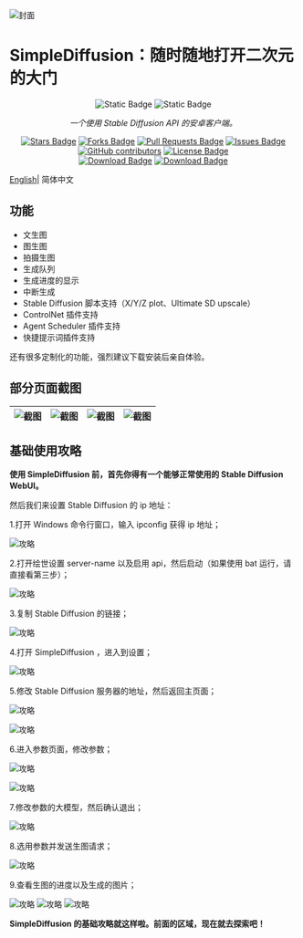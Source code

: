 ![封面][img_sd_part]

# SimpleDiffusion：随时随地打开二次元的大门

<div align="center">
<img src="https://img.shields.io/badge/Android-gray?style=for-the-badge&logo=android" alt="Static Badge"/>
<img src="https://img.shields.io/badge/jetpack_compose-gray?style=for-the-badge&logo=jetpackcompose" alt="Static Badge"/>
<br>

<i>一个使用 Stable Diffusion API 的安卓客户端。</i>

<a href="https://github.com/TopSea/SimpleDiffusion/stargazers"><img src="https://img.shields.io/github/stars/TopSea/SimpleDiffusion" alt="Stars Badge"/></a>
<a href="https://github.com/TopSea/SimpleDiffusion/network/members"><img src="https://img.shields.io/github/forks/TopSea/SimpleDiffusion" alt="Forks Badge"/></a>
<a href="https://github.com/TopSea/SimpleDiffusion/pulls"><img src="https://img.shields.io/github/issues-pr/TopSea/SimpleDiffusion" alt="Pull Requests Badge"/></a>
<a href="https://github.com/TopSea/SimpleDiffusion/issues"><img src="https://img.shields.io/github/issues/TopSea/SimpleDiffusion" alt="Issues Badge"/></a>
<a href="https://github.com/TopSea/SimpleDiffusion/graphs/contributors"><img alt="GitHub contributors" src="https://img.shields.io/github/contributors/TopSea/SimpleDiffusion?color=2b9348"></a>
<a href="https://github.com/TopSea/SimpleDiffusion/blob/master/LICENSE"><img src="https://img.shields.io/github/license/TopSea/SimpleDiffusion?color=2b9348" alt="License Badge"/></a>
<br>
<a href="https://github.com/TopSea/SimpleDiffusion/releases"><img src="https://img.shields.io/github/downloads/TopSea/SimpleDiffusion/total" alt="Download Badge"/></a>
<a href="https://play.google.com/store/apps/details?id=top.topsea.simplediffusion"><img src="https://img.shields.io/badge/google_play-gray?style=for-the-badge&logo=googleplay" alt="Download Badge"/></a>

</div>

[English](./docs/README_EN.md)| 简体中文

## 功能

* 文生图
* 图生图
* 拍摄生图
* 生成队列
* 生成进度的显示
* 中断生成
* Stable Diffusion 脚本支持（X/Y/Z plot、Ultimate SD upscale）
* ControlNet 插件支持
* Agent Scheduler 插件支持
* 快捷提示词插件支持

还有很多定制化的功能，强烈建议下载安装后亲自体验。

## 部分页面截图

| ![截图][screen_1] | ![截图][screen_2] | ![截图][screen_3] | ![截图][screen_4] |
| ----------------- | ----------------- | ----------------- | ----------------- |

## 基础使用攻略

**使用 SimpleDiffusion 前，首先你得有一个能够正常使用的 Stable Diffusion WebUI。**

然后我们来设置 Stable Diffusion 的 ip 地址：

1.打开 Windows 命令行窗口，输入 ipconfig 获得 ip 地址；

![攻略][how_to_use_1]

2.打开绘世设置 server-name 以及启用 api，然后启动（如果使用 bat 运行，请直接看第三步）；

![攻略][how_to_use_2]

3.复制 Stable Diffusion 的链接；

![攻略][how_to_use_3]

4.打开 SimpleDiffusion ，进入到设置；

![攻略][how_to_use_4]

5.修改 Stable Diffusion 服务器的地址，然后返回主页面；

![攻略][how_to_use_5]

![攻略][how_to_use_6]

6.进入参数页面，修改参数；

![攻略][how_to_use_7]

![攻略][how_to_use_8]

7.修改参数的大模型，然后确认退出；

![攻略][how_to_use_9]

8.选用参数并发送生图请求；

![攻略][how_to_use_10]

9.查看生图的进度以及生成的图片；

![攻略][how_to_use_11]
![攻略][how_to_use_12]
![攻略][how_to_use_13]

**SimpleDiffusion 的基础攻略就这样啦。前面的区域，现在就去探索吧！**

[img_sd_part]: ./docs/image/Simple_Diffusion_part.jpg
[screen_1]: ./docs/image/screen1.jpg
[screen_2]: ./docs/image/screen2.jpg
[screen_3]: ./docs/image/screen3.jpg
[screen_4]: ./docs/image/screen4.jpg
[how_to_use_1]: ./docs/image/1.png
[how_to_use_2]: ./docs/image/2.png
[how_to_use_3]: ./docs/image/3.png
[how_to_use_4]: ./docs/image/4.png
[how_to_use_5]: ./docs/image/5.png
[how_to_use_6]: ./docs/image/6.png
[how_to_use_7]: ./docs/image/7.png
[how_to_use_8]: ./docs/image/8.png
[how_to_use_9]: ./docs/image/9.png
[how_to_use_10]: ./docs/image/10.png
[how_to_use_11]: ./docs/image/11.png
[how_to_use_12]: ./docs/image/12.png
[how_to_use_13]: ./docs/image/13.png
